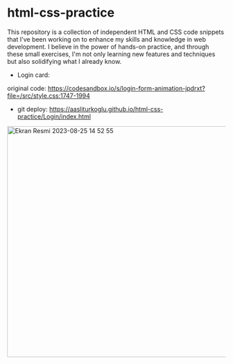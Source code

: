 # html-css-practice

This repository is a collection of independent HTML and CSS code snippets that I've been working on to enhance my skills and knowledge in web development. I believe in the power of hands-on practice, and through these small exercises, I'm not only learning new features and techniques but also solidifying what I already know.

* Login card:

original code:
https://codesandbox.io/s/login-form-animation-jpdrxt?file=/src/style.css:1747-1994

* git deploy:
https://aasliturkoglu.github.io/html-css-practice/Login/index.html

<img width="533" alt="Ekran Resmi 2023-08-25 14 52 55" src="https://github.com/aasliturkoglu/html-css-practice/assets/79975486/07985f7e-56c4-4ef3-9f57-1c08db8ab899">

